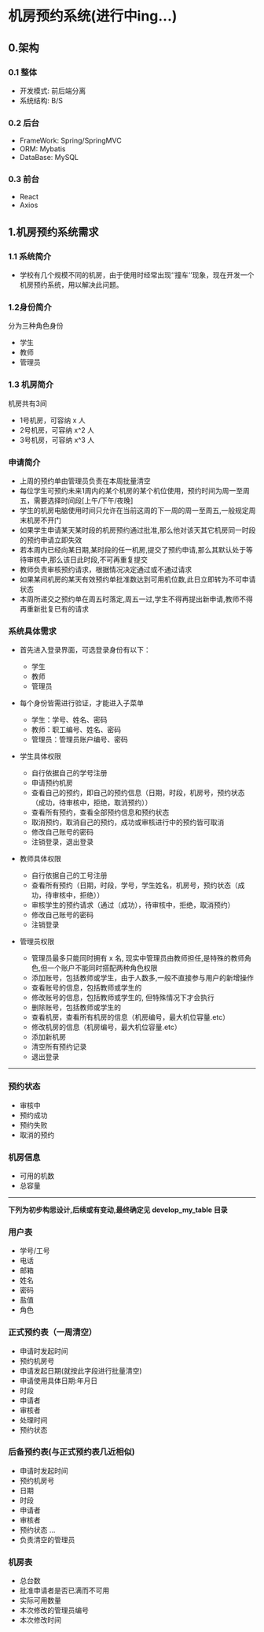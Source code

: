# 机房预约系统(进行中ing...)

## 0.架构

### 0.1 整体 
- 开发模式: 前后端分离
- 系统结构: B/S

### 0.2 后台
- FrameWork:  Spring/SpringMVC
- ORM: Mybatis
- DataBase: MySQL

### 0.3 前台
- React
- Axios

## 1.机房预约系统需求

### 1.1 系统简介
+ 学校有几个规模不同的机房，由于使用时经常出现‘’撞车‘’现象，现在开发一个机房预约系统，用以解决此问题。


### 1.2身份简介
分为三种角色身份
- 学生
- 教师
- 管理员

### 1.3 机房简介
机房共有3间
- 1号机房，可容纳 x 人
- 2号机房，可容纳 x^2 人
- 3号机房，可容纳 x^3 人

### 申请简介
+ 上周的预约单由管理员负责在本周批量清空
+ 每位学生可预约未来1周内的某个机房的某个机位使用，预约时间为周一至周五，需要选择时间段[上午/下午/夜晚]
+ 学生的机房电脑使用时间只允许在当前这周的下一周的周一至周五,一般规定周末机房不开门
+ 如果学生申请某天某时段的机房预约通过批准,那么他对该天其它机房同一时段的预约申请立即失效
+ 若本周内已经向某日期,某时段的任一机房,提交了预约申请,那么其默认处于等待审核中,那么该日此时段,不可再重复提交
+ 教师负责审核预约请求，根据情况决定通过或不通过请求
+ 如果某间机房的某天有效预约单批准数达到可用机位数,此日立即转为不可申请状态
+ 本周所递交之预约单在周五时落定,周五一过,学生不得再提出新申请,教师不得再重新批复已有的请求

### 系统具体需求
+ 首先进入登录界面，可选登录身份有以下：
	- 学生
	- 教师
	- 管理员

+ 每个身份皆需进行验证，才能进入子菜单
	- 学生：学号、姓名、密码
	- 教师：职工编号、姓名、密码
	- 管理员：管理员账户编号、密码

+ 学生具体权限

	- 自行依据自己的学号注册
	- 申请预约机房
	- 查看自己的预约，即自己的预约信息（日期，时段，机房号，预约状态（成功，待审核中，拒绝，取消预约））
	- 查看所有预约，查看全部预约信息和预约状态
	- 取消预约，取消自己的预约，成功或审核进行中的预约皆可取消
	- 修改自己账号的密码
	- 注销登录，退出登录

+ 教师具体权限

	- 自行依据自己的工号注册
	- 查看所有预约（日期，时段，学号，学生姓名，机房号，预约状态（成功，待审核中，拒绝））
	- 审核学生的预约请求（通过（成功），待审核中，拒绝，取消预约）
	- 修改自己账号的密码
	- 注销登录

+ 管理员权限

	- 管理员最多只能同时拥有 x 名, 现实中管理员由教师担任,是特殊的教师角色,但一个账户不能同时搭配两种角色权限
	- 添加账号，包括教师或学生，由于人数多,一般不直接参与用户的新增操作
	- 查看账号的信息，包括教师或学生的
	- 修改账号的信息，包括教师或学生的, 但特殊情况下才会执行
	- 删除账号，包括教师或学生的
	- 查看机房，查看所有机房的信息（机房编号，最大机位容量.etc）
	- 修改机房的信息（机房编号，最大机位容量.etc）
	- 添加新机房
	- 清空所有预约记录
	- 退出登录


----------------------

### 预约状态
+ 审核中
+ 预约成功
+ 预约失败
+ 取消的预约

### 机房信息
+ 可用的机数
+ 总容量

--------------------------

**下列为初步构思设计,后续或有变动,最终确定见 develop_my_table 目录**

### 用户表
+ 学号/工号
+ 电话
+ 邮箱
+ 姓名
+ 密码
+ 盐值
+ 角色

### 正式预约表（一周清空）
+ 申请时发起时间
+ 预约机房号
+ 申请发起日期(就按此字段进行批量清空)
+ 申请使用具体日期:年月日
+ 时段
+ 申请者
+ 审核者
+ 处理时间
+ 预约状态

### 后备预约表(与正式预约表几近相似)
+ 申请时发起时间
+ 预约机房号
+ 日期
+ 时段
+ 申请者
+ 审核者
+ 预约状态
...
+ 负责清空的管理员

### 机房表
+ 总台数
+ 批准申请者是否已满而不可用
+ 实际可用数量
+ 本次修改的管理员编号
+ 本次修改时间
